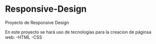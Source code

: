 # Responsive-Design
Proyecto de Responsive Design

En este proyecto se hará uso de tecnologías para la creacion de páginsa web:
-HTML
-CSS
